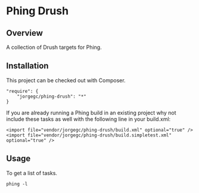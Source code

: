 Phing Drush
===========

## Overview

A collection of Drush targets for Phing.

## Installation

This project can be checked out with Composer.

```
"require": {
    "jorgegc/phing-drush": "*"
}
```

If you are already running a Phing build in an existing project why not
include these tasks as well with the following line in your build.xml:

```
<import file="vendor/jorgegc/phing-drush/build.xml" optional="true" />
<import file="vendor/jorgegc/phing-drush/build.simpletest.xml" optional="true" />
```

## Usage

To get a list of tasks.

```
phing -l
```
